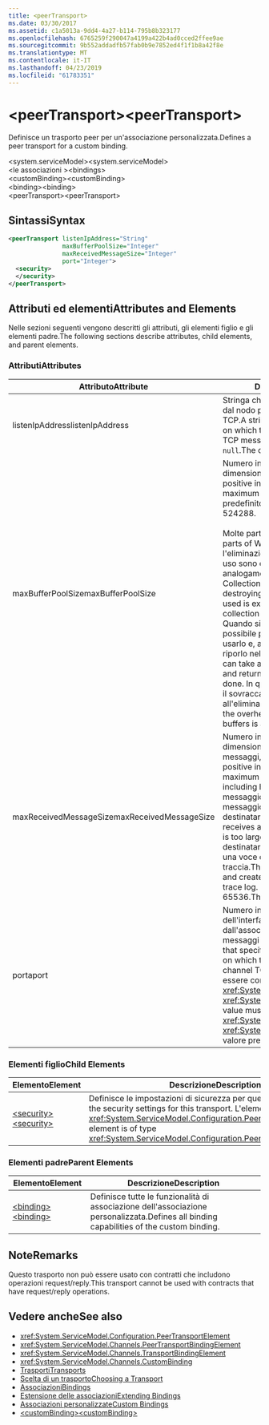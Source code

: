 ```yaml
---
title: <peerTransport>
ms.date: 03/30/2017
ms.assetid: c1a5013a-9dd4-4a27-b114-795b8b323177
ms.openlocfilehash: 6765259f290047a4199a422b4ad0cced2ffee9ae
ms.sourcegitcommit: 9b552addadfb57fab0b9e7852ed4f1f1b8a42f8e
ms.translationtype: MT
ms.contentlocale: it-IT
ms.lasthandoff: 04/23/2019
ms.locfileid: "61783351"
---
```

# <a name="peertransport"></a><span data-ttu-id="50abc-101">\<peerTransport></span><span class="sxs-lookup"><span data-stu-id="50abc-101">\<peerTransport></span></span>
<span data-ttu-id="50abc-102">Definisce un trasporto peer per un'associazione personalizzata.</span><span class="sxs-lookup"><span data-stu-id="50abc-102">Defines a peer transport for a custom binding.</span></span>  
  
 <span data-ttu-id="50abc-103">\<system.serviceModel></span><span class="sxs-lookup"><span data-stu-id="50abc-103">\<system.serviceModel></span></span>  
<span data-ttu-id="50abc-104">\<le associazioni ></span><span class="sxs-lookup"><span data-stu-id="50abc-104">\<bindings></span></span>  
<span data-ttu-id="50abc-105">\<customBinding></span><span class="sxs-lookup"><span data-stu-id="50abc-105">\<customBinding></span></span>  
<span data-ttu-id="50abc-106">\<binding></span><span class="sxs-lookup"><span data-stu-id="50abc-106">\<binding></span></span>  
<span data-ttu-id="50abc-107">\<peerTransport></span><span class="sxs-lookup"><span data-stu-id="50abc-107">\<peerTransport></span></span>  
  
## <a name="syntax"></a><span data-ttu-id="50abc-108">Sintassi</span><span class="sxs-lookup"><span data-stu-id="50abc-108">Syntax</span></span>  
  
```xml  
<peerTransport listenIpAddress="String"
               maxBufferPoolSize="Integer"
               maxReceivedMessageSize="Integer"
               port="Integer">
  <security>
  </security>
</peerTransport>
```  
  
## <a name="attributes-and-elements"></a><span data-ttu-id="50abc-109">Attributi ed elementi</span><span class="sxs-lookup"><span data-stu-id="50abc-109">Attributes and Elements</span></span>  
 <span data-ttu-id="50abc-110">Nelle sezioni seguenti vengono descritti gli attributi, gli elementi figlio e gli elementi padre.</span><span class="sxs-lookup"><span data-stu-id="50abc-110">The following sections describe attributes, child elements, and parent elements.</span></span>  
  
### <a name="attributes"></a><span data-ttu-id="50abc-111">Attributi</span><span class="sxs-lookup"><span data-stu-id="50abc-111">Attributes</span></span>  
  
|<span data-ttu-id="50abc-112">Attributo</span><span class="sxs-lookup"><span data-stu-id="50abc-112">Attribute</span></span>|<span data-ttu-id="50abc-113">Descrizione</span><span class="sxs-lookup"><span data-stu-id="50abc-113">Description</span></span>|  
|---------------|-----------------|  
|<span data-ttu-id="50abc-114">listenIpAddress</span><span class="sxs-lookup"><span data-stu-id="50abc-114">listenIpAddress</span></span>|<span data-ttu-id="50abc-115">Stringa che specifica l'indirizzo IP usato dal nodo peer per l'ascolto dei messaggi TCP.</span><span class="sxs-lookup"><span data-stu-id="50abc-115">A string that specifies an IP address on which the peer node will listen for TCP messages.</span></span> <span data-ttu-id="50abc-116">Il valore predefinito è `null`.</span><span class="sxs-lookup"><span data-stu-id="50abc-116">The default is `null`.</span></span>|  
|<span data-ttu-id="50abc-117">maxBufferPoolSize</span><span class="sxs-lookup"><span data-stu-id="50abc-117">maxBufferPoolSize</span></span>|<span data-ttu-id="50abc-118">Numero intero positivo che specifica la dimensione massima del pool di buffer.</span><span class="sxs-lookup"><span data-stu-id="50abc-118">A positive integer that specifies the maximum size of the buffer pool.</span></span> <span data-ttu-id="50abc-119">Il valore predefinito è 524288.</span><span class="sxs-lookup"><span data-stu-id="50abc-119">The default is 524288.</span></span><br /><br /> <span data-ttu-id="50abc-120">Molte parti di WCF usano buffer.</span><span class="sxs-lookup"><span data-stu-id="50abc-120">Many parts of WCF use buffers.</span></span> <span data-ttu-id="50abc-121">La creazione e l'eliminazione definitiva dei buffer a ogni uso sono operazioni onerose, analogamente a quelle di Garbage Collection dei buffer.</span><span class="sxs-lookup"><span data-stu-id="50abc-121">Creating and destroying buffers each time they are used is expensive, and garbage collection for buffers is also expensive.</span></span> <span data-ttu-id="50abc-122">Quando si usa un pool di buffer è possibile prelevare un buffer dal pool, usarlo e, al termine delle operazioni, riporlo nel pool.</span><span class="sxs-lookup"><span data-stu-id="50abc-122">With buffer pools, you can take a buffer from the pool, use it, and return it to the pool once you are done.</span></span> <span data-ttu-id="50abc-123">In questo modo è possibile evitare il sovraccarico dovuto alla creazione e all'eliminazione definitiva dei buffer.</span><span class="sxs-lookup"><span data-stu-id="50abc-123">Thus the overhead in creating and destroying buffers is avoided.</span></span>|  
|<span data-ttu-id="50abc-124">maxReceivedMessageSize</span><span class="sxs-lookup"><span data-stu-id="50abc-124">maxReceivedMessageSize</span></span>|<span data-ttu-id="50abc-125">Numero intero positivo che definisce la dimensione massima in byte dei messaggi, comprese le intestazioni.</span><span class="sxs-lookup"><span data-stu-id="50abc-125">A positive integer that defines the maximum message size in bytes including headers.</span></span> <span data-ttu-id="50abc-126">Il mittente di un messaggio riceve un errore SOAP se il messaggio è troppo grande per il destinatario.</span><span class="sxs-lookup"><span data-stu-id="50abc-126">The sender of a message receives a SOAP fault when the message is too large for the receiver.</span></span> <span data-ttu-id="50abc-127">Il destinatario elimina il messaggio e crea una voce dell'evento nel registro di traccia.</span><span class="sxs-lookup"><span data-stu-id="50abc-127">The receiver drops the message and creates an entry of the event in the trace log.</span></span> <span data-ttu-id="50abc-128">Il valore predefinito è 65536.</span><span class="sxs-lookup"><span data-stu-id="50abc-128">The default is 65536.</span></span>|  
|<span data-ttu-id="50abc-129">porta</span><span class="sxs-lookup"><span data-stu-id="50abc-129">port</span></span>|<span data-ttu-id="50abc-130">Numero intero che specifica la porta dell'interfaccia di rete usata dall'associazione per elaborare i messaggi TCP del canale peer.</span><span class="sxs-lookup"><span data-stu-id="50abc-130">An integer that specifies the network interface port on which this binding will process peer channel TCP messages.</span></span> <span data-ttu-id="50abc-131">Il valore deve essere compreso tra <xref:System.Net.IPEndPoint.MinPort> e <xref:System.Net.IPEndPoint.MaxPort>.</span><span class="sxs-lookup"><span data-stu-id="50abc-131">This value must be between <xref:System.Net.IPEndPoint.MinPort> and <xref:System.Net.IPEndPoint.MaxPort>.</span></span> <span data-ttu-id="50abc-132">Il valore predefinito è 0.</span><span class="sxs-lookup"><span data-stu-id="50abc-132">The default is 0.</span></span>|  
  
### <a name="child-elements"></a><span data-ttu-id="50abc-133">Elementi figlio</span><span class="sxs-lookup"><span data-stu-id="50abc-133">Child Elements</span></span>  
  
|<span data-ttu-id="50abc-134">Elemento</span><span class="sxs-lookup"><span data-stu-id="50abc-134">Element</span></span>|<span data-ttu-id="50abc-135">Descrizione</span><span class="sxs-lookup"><span data-stu-id="50abc-135">Description</span></span>|  
|-------------|-----------------|  
|[<span data-ttu-id="50abc-136">\<security></span><span class="sxs-lookup"><span data-stu-id="50abc-136">\<security></span></span>](../../../../../docs/framework/configure-apps/file-schema/wcf/security-of-peertransport.md)|<span data-ttu-id="50abc-137">Definisce le impostazioni di sicurezza per questo trasporto.</span><span class="sxs-lookup"><span data-stu-id="50abc-137">Defines the security settings for this transport.</span></span> <span data-ttu-id="50abc-138">L'elemento è di tipo <xref:System.ServiceModel.Configuration.PeerSecurityElement>.</span><span class="sxs-lookup"><span data-stu-id="50abc-138">This element is of type <xref:System.ServiceModel.Configuration.PeerSecurityElement>.</span></span>|  
  
### <a name="parent-elements"></a><span data-ttu-id="50abc-139">Elementi padre</span><span class="sxs-lookup"><span data-stu-id="50abc-139">Parent Elements</span></span>  
  
|<span data-ttu-id="50abc-140">Elemento</span><span class="sxs-lookup"><span data-stu-id="50abc-140">Element</span></span>|<span data-ttu-id="50abc-141">Descrizione</span><span class="sxs-lookup"><span data-stu-id="50abc-141">Description</span></span>|  
|-------------|-----------------|  
|[<span data-ttu-id="50abc-142">\<binding></span><span class="sxs-lookup"><span data-stu-id="50abc-142">\<binding></span></span>](../../../../../docs/framework/misc/binding.md)|<span data-ttu-id="50abc-143">Definisce tutte le funzionalità di associazione dell'associazione personalizzata.</span><span class="sxs-lookup"><span data-stu-id="50abc-143">Defines all binding capabilities of the custom binding.</span></span>|  
  
## <a name="remarks"></a><span data-ttu-id="50abc-144">Note</span><span class="sxs-lookup"><span data-stu-id="50abc-144">Remarks</span></span>  
 <span data-ttu-id="50abc-145">Questo trasporto non può essere usato con contratti che includono operazioni request/reply.</span><span class="sxs-lookup"><span data-stu-id="50abc-145">This transport cannot be used with contracts that have request/reply operations.</span></span>  
  
## <a name="see-also"></a><span data-ttu-id="50abc-146">Vedere anche</span><span class="sxs-lookup"><span data-stu-id="50abc-146">See also</span></span>

- <xref:System.ServiceModel.Configuration.PeerTransportElement>
- <xref:System.ServiceModel.Channels.PeerTransportBindingElement>
- <xref:System.ServiceModel.Channels.TransportBindingElement>
- <xref:System.ServiceModel.Channels.CustomBinding>
- [<span data-ttu-id="50abc-147">Trasporti</span><span class="sxs-lookup"><span data-stu-id="50abc-147">Transports</span></span>](../../../../../docs/framework/wcf/feature-details/transports.md)
- [<span data-ttu-id="50abc-148">Scelta di un trasporto</span><span class="sxs-lookup"><span data-stu-id="50abc-148">Choosing a Transport</span></span>](../../../../../docs/framework/wcf/feature-details/choosing-a-transport.md)
- [<span data-ttu-id="50abc-149">Associazioni</span><span class="sxs-lookup"><span data-stu-id="50abc-149">Bindings</span></span>](../../../../../docs/framework/wcf/bindings.md)
- [<span data-ttu-id="50abc-150">Estensione delle associazioni</span><span class="sxs-lookup"><span data-stu-id="50abc-150">Extending Bindings</span></span>](../../../../../docs/framework/wcf/extending/extending-bindings.md)
- [<span data-ttu-id="50abc-151">Associazioni personalizzate</span><span class="sxs-lookup"><span data-stu-id="50abc-151">Custom Bindings</span></span>](../../../../../docs/framework/wcf/extending/custom-bindings.md)
- [<span data-ttu-id="50abc-152">\<customBinding></span><span class="sxs-lookup"><span data-stu-id="50abc-152">\<customBinding></span></span>](../../../../../docs/framework/configure-apps/file-schema/wcf/custombinding.md)
